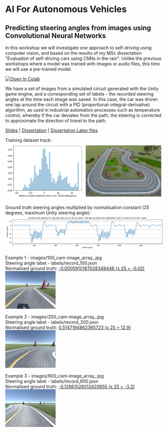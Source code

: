 # AI For Autonomous Vehicles

## Predicting steering angles from images using Convolutional Neural Networks

In this workshop we will investigate one approach to self-driving using computer vision, and based on the results of my MSc dissertation "Evaluation of self-driving cars using CNNs in the rain". Unlike the previous workshops where a model was trained with images or audio files, this time we will use a pre-trained model.

[![Open In Colab](https://colab.research.google.com/assets/colab-badge.svg)][colab_jp_nb_link] 
 
[colab_jp_nb_link]: https://colab.research.google.com/github/dsikar/ai-for-autonomous-vehicles/blob/master/AIForAutonomousVehicles.ipynb

We have a set of images from a simulated circuit generated with the Unity game engine, and a corresponding set of labels - the recorded steering angles at the time each image was saved. In this case, the car was driven one lap around the circuit with a PID (proportional-integral-derivative) algorithm, as used in industrial automation processes such as temperature control, whereby if the car deviates from the path, the steering is corrected to approximate the direction of travel to the path.

[Slides](https://github.com/dsikar/msc-dissertation-latex/blob/master/Evaluation%20of%20self-driving%20cars%20using%20CNNs%20in%20the%20rain.pdf) | [Dissertation](https://github.com/dsikar/msc-dissertation-latex/blob/master/Daniel_Sikar_MSc_Project_Report.pdf) | [Dissertation Latex files](https://github.com/dsikar/msc-dissertation-latex)


Training dataset track:  
![Small Looping Circuit](images/GeneratedTrackPlusHistogram.png)

Ground truth steering angles multiplied by normalisation constant (25 degrees, maximum Unity steering angle):  
![Ground Truth Steering Angles](images/genTrackOneLap_logs_Wed_Nov_25_23_39_22_2020_ground_truth_steering_angles.png)


Example 1 - images/100_cam-image_array_.jpg  
Steering angle label - labels/record_100.json  
Normalised ground truth: [-0.0005910187028348446 (x 25 = -0.02)](labels/record_100.json)  
![Example 1](images/100_cam-image_array_.jpg)  

Example 2 - images/200_cam-image_array_.jpg  
Steering angle label - labels/record_200.json  
Normalised ground truth: [0.5147194862365723 (x 25 = 12.9)](labels/record_200.json)  
![Example 2](images/200_cam-image_array_.jpg)  

Example 3 - images/600_cam-image_array_.jpg  
Steering angle label - labels/record_600.json  
Normalised ground truth: [-0.12861526012420655 (x 25 = -3.2)](labels/record_600.json)  
![Example 3](images/600_cam-image_array_.jpg)  
